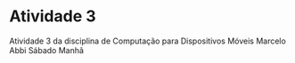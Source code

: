 # Atividade 3
Atividade 3 da disciplina de Computação para Dispositivos Móveis
Marcelo Abbi
Sábado Manhã 
